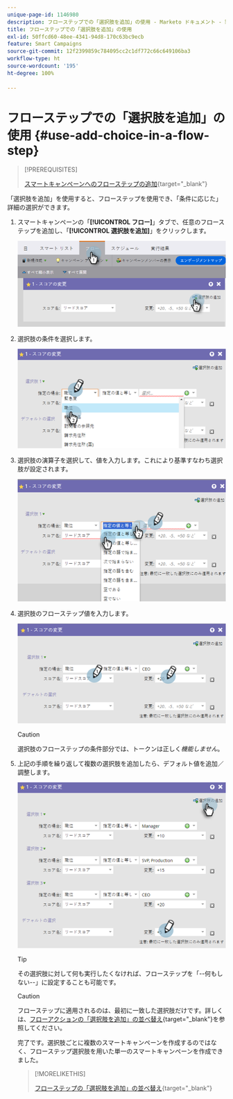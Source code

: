 ```yaml
---
unique-page-id: 1146980
description: フローステップでの「選択肢を追加」の使用 - Marketo ドキュメント - 製品ドキュメント
title: フローステップでの「選択肢を追加」の使用
exl-id: 50ffcd60-48ee-4341-94d8-170c63bc9ecb
feature: Smart Campaigns
source-git-commit: 12f2399859c784095cc2c1df772c66c649106ba3
workflow-type: ht
source-wordcount: '195'
ht-degree: 100%

---
```


# フローステップでの「選択肢を追加」の使用 {#use-add-choice-in-a-flow-step}

>[!PREREQUISITES]
>
>[スマートキャンペーンへのフローステップの追加](/help/marketo/product-docs/core-marketo-concepts/smart-campaigns/flow-actions/add-a-flow-step-to-a-smart-campaign.md){target="_blank"}

「選択肢を追加」を使用すると、フローステップを使用でき、「条件に応じた」詳細の選択ができます。

1. スマートキャンペーンの「**[!UICONTROL フロー]**」タブで、任意のフローステップを追加し、「**[!UICONTROL 選択肢を追加]**」をクリックします。

   ![](assets/use-add-choice-in-a-flow-step-1.png)

1. 選択肢の条件を選択します。

   ![](assets/use-add-choice-in-a-flow-step-2.png)

1. 選択肢の演算子を選択して、値を入力します。これにより基準すなわち選択肢が設定されます。

   ![](assets/use-add-choice-in-a-flow-step-3.png)

1. 選択肢のフローステップ値を入力します。

   ![](assets/use-add-choice-in-a-flow-step-4.png)

   >[!CAUTION]
   >
   >選択肢のフローステップの条件部分では、トークンは正しく&#x200B;_機能しません_。

1. 上記の手順を繰り返して複数の選択肢を追加したら、デフォルト値を追加／調整します。

   ![](assets/use-add-choice-in-a-flow-step-5.png)

   >[!TIP]
   >
   >その選択肢に対して何も実行したくなければ、フローステップを「--何もしない--」に設定することも可能です。

   >[!CAUTION]
   >
   >フローステップに適用されるのは、最初に一致した選択肢だけです。詳しくは、[フローアクションの「選択肢を追加」の並べ替え](/help/marketo/product-docs/core-marketo-concepts/smart-campaigns/flow-actions/reorder-add-choice-in-a-flow-step.md){target="_blank"}を参照してください。

   完了です。選択肢ごとに複数のスマートキャンペーンを作成するのではなく、フローステップ選択肢を用いた単一のスマートキャンペーンを作成できました。

   >[!MORELIKETHIS]
   >
   >[フローステップの「選択肢を追加」の並べ替え](/help/marketo/product-docs/core-marketo-concepts/smart-campaigns/flow-actions/reorder-add-choice-in-a-flow-step.md){target="_blank"}
